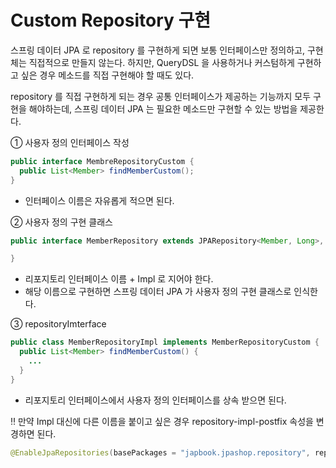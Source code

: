 # Custom Repository 구현 

스프링 데이터 JPA 로 repository 를 구현하게 되면 보통 인터페이스만 정의하고, 구현체는 직접적으로 만들지 않는다.
하지만, QueryDSL 을 사용하거나 커스텀하게 구현하고 싶은 경우 메소드를 직접 구현해야 할 때도 있다. 

repository 를 직접 구현하게 되는 경우 공통 인터페이스가 제공하는 기능까지 모두 구현을 해야하는데, 스프링 데이터 JPA 는 필요한 메소드만 구현할 수 있는 방법을 제공한다. 

① 사용자 정의 인터페이스 작성 
```java
public interface MembreRepositoryCustom {
  public List<Member> findMemberCustom();
}
```
- 인터페이스 이름은 자유롭게 적으면 된다. 


② 사용자 정의 구현 클래스 
```java
public interface MemberRepository extends JPARepository<Member, Long>, MemberRepositoryCustom {

}
```
- 리포지토리 인터페이스 이름 + Impl 로 지어야 한다. 
- 해당 이름으로 구현하면 스프링 데이터 JPA 가 사용자 정의 구현 클래스로 인식한다. 

③ repositoryImterface 
```java
public class MemberRepositoryImpl implements MemberRepositoryCustom {
  public List<Member> findMemberCustom() {
    ...
  }
}
```
- 리포지토리 인터페이스에서 사용자 정의 인터페이스를 상속 받으면 된다. 

‼️ 만약 Impl 대신에 다른 이름을 붙이고 싶은 경우 repository-impl-postfix 속성을 변경하면 된다. 
```java
@EnableJpaRepositories(basePackages = "japbook.jpashop.repository", repositoryImplementationPostfix = "Impl")
```

